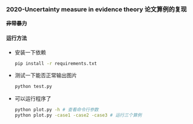 ### 2020-Uncertainty measure in evidence theory 论文算例的复现

~~**非常暴力**~~

#### 运行方法

- 安装一下依赖

  ```bash
  pip install -r requirements.txt
  ```

- 测试一下能否正常输出图片

  ```bash
  python test.py
  ```

- 可以运行程序了

  ```bash
  python plot.py -h # 查看命令行参数
  python plot.py -case1 -case2 -case3 # 运行三个算例
  ```
